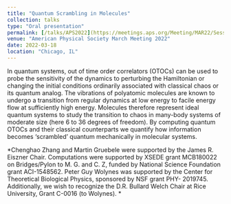 ```yaml
---
title: "Quantum Scrambling in Molecules"
collection: talks
type: "Oral presentation"
permalink: [/talks/APS2022](https://meetings.aps.org/Meeting/MAR22/Session/Y01.1)
venue: "American Physical Society March Meeting 2022"
date: 2022-03-18
location: "Chicago, IL"
---
```


In quantum systems, out of time order correlators (OTOCs) can be used to probe the sensitivity of the dynamics to perturbing the Hamiltonian or changing the initial conditions ordinarily associated with classical chaos or its quantum analog. The vibrations of polyatomic molecules are known to undergo a transition from regular dynamics at low energy to facile energy flow at sufficiently high energy. Molecules therefore represent ideal quantum systems to study the transition to chaos in many-body systems of moderate size (here 6 to 36 degrees of freedom). By computing quantum OTOCs and their classical counterparts we quantify how information becomes ‘scrambled’ quantum mechanically in molecular systems.

*Chenghao Zhang and Martin Gruebele were supported by the James R. Eiszner Chair. Computations were supported by XSEDE grant MCB180022 on Bridges/Pylon to M. G. and C. Z, funded by National Science Foundation grant ACI-1548562. Peter Guy Wolynes was supported by the Center for Theoretical Biological Physics, sponsored by NSF grant PHY- 2019745.   Additionally, we wish to recognize the D.R. Bullard Welch Chair at Rice University, Grant C-0016 (to Wolynes). *
